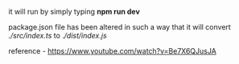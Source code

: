 it will run by simply typing **npm run dev**

package.json file has been altered in such a way that it will convert *./src/index.ts* to .*/dist/index.js* 


reference - https://www.youtube.com/watch?v=Be7X6QJusJA